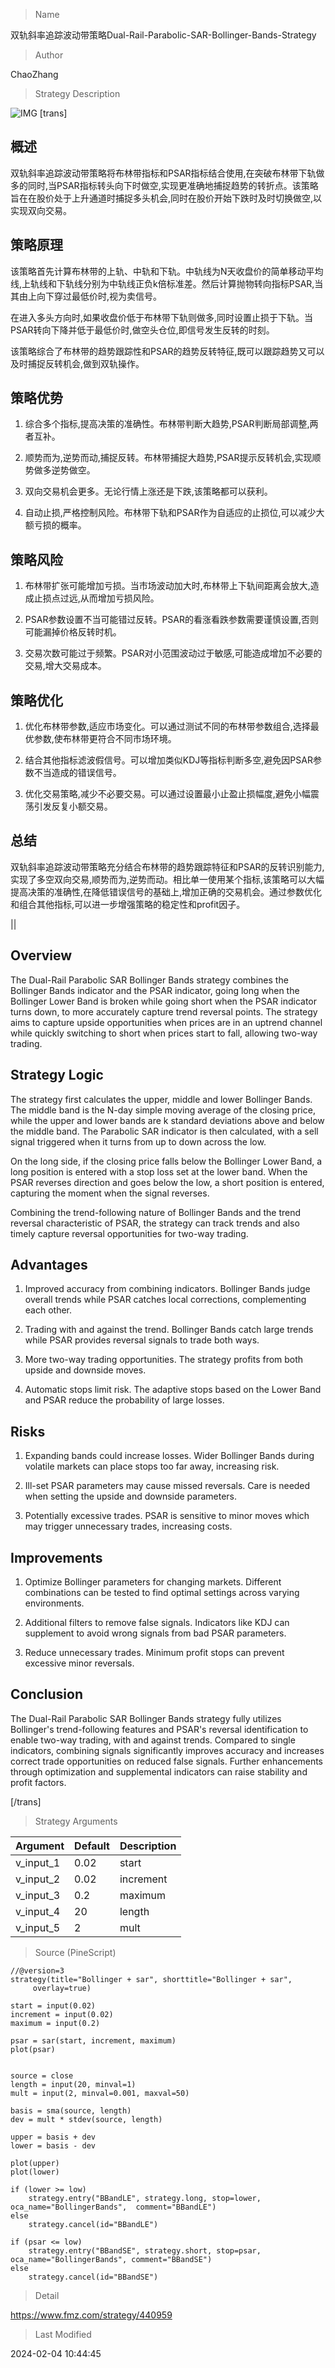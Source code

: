 
> Name

双轨斜率追踪波动带策略Dual-Rail-Parabolic-SAR-Bollinger-Bands-Strategy

> Author

ChaoZhang

> Strategy Description

![IMG](https://www.fmz.com/upload/asset/f4373aab8f1d99d395.png)
[trans]

## 概述

双轨斜率追踪波动带策略将布林带指标和PSAR指标结合使用,在突破布林带下轨做多的同时,当PSAR指标转头向下时做空,实现更准确地捕捉趋势的转折点。该策略旨在在股价处于上升通道时捕捉多头机会,同时在股价开始下跌时及时切换做空,以实现双向交易。

## 策略原理

该策略首先计算布林带的上轨、中轨和下轨。中轨线为N天收盘价的简单移动平均线,上轨线和下轨线分别为中轨线正负k倍标准差。然后计算抛物转向指标PSAR,当其由上向下穿过最低价时,视为卖信号。

在进入多头方向时,如果收盘价低于布林带下轨则做多,同时设置止损于下轨。当PSAR转向下降并低于最低价时,做空头仓位,即信号发生反转的时刻。

该策略综合了布林带的趋势跟踪性和PSAR的趋势反转特征,既可以跟踪趋势又可以及时捕捉反转机会,做到双轨操作。

## 策略优势

1. 综合多个指标,提高决策的准确性。布林带判断大趋势,PSAR判断局部调整,两者互补。

2. 顺势而为,逆势而动,捕捉反转。布林带捕捉大趋势,PSAR提示反转机会,实现顺势做多逆势做空。

3. 双向交易机会更多。无论行情上涨还是下跌,该策略都可以获利。

4. 自动止损,严格控制风险。布林带下轨和PSAR作为自适应的止损位,可以减少大额亏损的概率。

## 策略风险

1. 布林带扩张可能增加亏损。当市场波动加大时,布林带上下轨间距离会放大,造成止损点过远,从而增加亏损风险。

2. PSAR参数设置不当可能错过反转。PSAR的看涨看跌参数需要谨慎设置,否则可能漏掉价格反转时机。

3. 交易次数可能过于频繁。PSAR对小范围波动过于敏感,可能造成增加不必要的交易,增大交易成本。

## 策略优化

1. 优化布林带参数,适应市场变化。可以通过测试不同的布林带参数组合,选择最优参数,使布林带更符合不同市场环境。

2. 结合其他指标滤波假信号。可以增加类似KDJ等指标判断多空,避免因PSAR参数不当造成的错误信号。

3. 优化交易策略,减少不必要交易。可以通过设置最小止盈止损幅度,避免小幅震荡引发反复小额交易。

## 总结

双轨斜率追踪波动带策略充分结合布林带的趋势跟踪特征和PSAR的反转识别能力,实现了多空双向交易,顺势而为,逆势而动。相比单一使用某个指标,该策略可以大幅提高决策的准确性,在降低错误信号的基础上,增加正确的交易机会。通过参数优化和组合其他指标,可以进一步增强策略的稳定性和profit因子。

||

## Overview

The Dual-Rail Parabolic SAR Bollinger Bands strategy combines the Bollinger Bands indicator and the PSAR indicator, going long when the Bollinger Lower Band is broken while going short when the PSAR indicator turns down, to more accurately capture trend reversal points. The strategy aims to capture upside opportunities when prices are in an uptrend channel while quickly switching to short when prices start to fall, allowing two-way trading.

## Strategy Logic

The strategy first calculates the upper, middle and lower Bollinger Bands. The middle band is the N-day simple moving average of the closing price, while the upper and lower bands are k standard deviations above and below the middle band. The Parabolic SAR indicator is then calculated, with a sell signal triggered when it turns from up to down across the low. 

On the long side, if the closing price falls below the Bollinger Lower Band, a long position is entered with a stop loss set at the lower band. When the PSAR reverses direction and goes below the low, a short position is entered, capturing the moment when the signal reverses.

Combining the trend-following nature of Bollinger Bands and the trend reversal characteristic of PSAR, the strategy can track trends and also timely capture reversal opportunities for two-way trading.

## Advantages

1. Improved accuracy from combining indicators. Bollinger Bands judge overall trends while PSAR catches local corrections, complementing each other.

2. Trading with and against the trend. Bollinger Bands catch large trends while PSAR provides reversal signals to trade both ways. 

3. More two-way trading opportunities. The strategy profits from both upside and downside moves.

4. Automatic stops limit risk. The adaptive stops based on the Lower Band and PSAR reduce the probability of large losses.

## Risks

1. Expanding bands could increase losses. Wider Bollinger Bands during volatile markets can place stops too far away, increasing risk.

2. Ill-set PSAR parameters may cause missed reversals. Care is needed when setting the upside and downside parameters. 

3. Potentially excessive trades. PSAR is sensitive to minor moves which may trigger unnecessary trades, increasing costs.

## Improvements 

1. Optimize Bollinger parameters for changing markets. Different combinations can be tested to find optimal settings across varying environments.

2. Additional filters to remove false signals. Indicators like KDJ can supplement to avoid wrong signals from bad PSAR parameters.

3. Reduce unnecessary trades. Minimum profit stops can prevent excessive minor reversals. 

## Conclusion

The Dual-Rail Parabolic SAR Bollinger Bands strategy fully utilizes Bollinger's trend-following features and PSAR's reversal identification to enable two-way trading, with and against trends. Compared to single indicators, combining signals significantly improves accuracy and increases correct trade opportunities on reduced false signals. Further enhancements through optimization and supplemental indicators can raise stability and profit factors.

[/trans]

> Strategy Arguments



|Argument|Default|Description|
|----|----|----|
|v_input_1|0.02|start|
|v_input_2|0.02|increment|
|v_input_3|0.2|maximum|
|v_input_4|20|length|
|v_input_5|2|mult|


> Source (PineScript)

``` pinescript
//@version=3
strategy(title="Bollinger + sar", shorttitle="Bollinger + sar",
     overlay=true) 

start = input(0.02)
increment = input(0.02)
maximum = input(0.2)

psar = sar(start, increment, maximum)
plot(psar)


source = close
length = input(20, minval=1)
mult = input(2, minval=0.001, maxval=50)

basis = sma(source, length)
dev = mult * stdev(source, length)

upper = basis + dev
lower = basis - dev

plot(upper)
plot(lower)

if (lower >= low)
    strategy.entry("BBandLE", strategy.long, stop=lower, oca_name="BollingerBands",  comment="BBandLE")
else
    strategy.cancel(id="BBandLE")

if (psar <= low)
    strategy.entry("BBandSE", strategy.short, stop=psar, oca_name="BollingerBands", comment="BBandSE")
else
    strategy.cancel(id="BBandSE")

```

> Detail

https://www.fmz.com/strategy/440959

> Last Modified

2024-02-04 10:44:45
